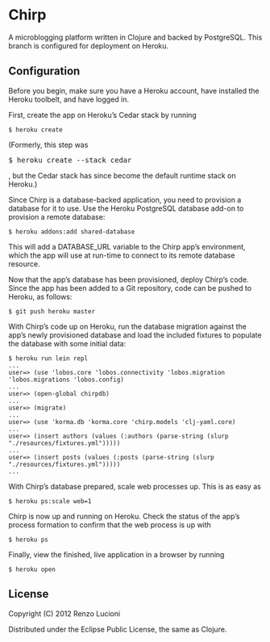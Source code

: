 # Chirp

A microblogging platform written in Clojure and backed by PostgreSQL. This branch is configured for deployment on Heroku.


## Configuration

Before you begin, make sure you have a Heroku account, have installed the Heroku toolbelt, and have logged in.

First, create the app on Heroku’s Cedar stack by running

	$ heroku create

(Formerly, this step was <pre>$ heroku create --stack cedar</pre>, but the Cedar stack has since become the default runtime stack on Heroku.)

Since Chirp is a database-backed application, you need to provision a database for it to use. Use the Heroku PostgreSQL database add-on to provision a remote database:

	$ heroku addons:add shared-database

This will add a DATABASE_URL variable to the Chirp app’s environment, which the app will use at run-time to connect to its remote database resource.

Now that the app’s database has been provisioned, deploy Chirp’s code. Since the app has been added to a Git repository, code can be pushed to Heroku, as follows:

	$ git push heroku master

With Chirp’s code up on Heroku, run the database migration against the app’s newly provisioned database and load the included fixtures to populate the database with some initial data:

	$ heroku run lein repl
	...
	user=> (use 'lobos.core 'lobos.connectivity 'lobos.migration 'lobos.migrations 'lobos.config)
	...
	user=> (open-global chirpdb)
	...
	user=> (migrate)
	...
	user=> (use 'korma.db 'korma.core 'chirp.models 'clj-yaml.core)
	...
	user=> (insert authors (values (:authors (parse-string (slurp "./resources/fixtures.yml")))))
	...
	user=> (insert posts (values (:posts (parse-string (slurp "./resources/fixtures.yml")))))
	...

With Chirp’s database prepared, scale web processes up. This is as easy as

	$ heroku ps:scale web=1

Chirp is now up and running on Heroku. Check the status of the app’s process formation to confirm that the web process is up with

	$ heroku ps

Finally, view the finished, live application in a browser by running

	$ heroku open


## License

Copyright (C) 2012 Renzo Lucioni

Distributed under the Eclipse Public License, the same as Clojure.
